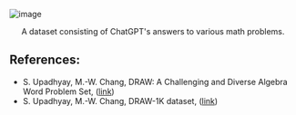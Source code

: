 ![image](https://user-images.githubusercontent.com/84760072/222883571-f061ee93-56f4-4eee-96a8-c68155805b41.png)

<p align="center">
  A dataset consisting of ChatGPT's answers to various math problems. 
</p>

## References:
- S. Upadhyay, M.-W. Chang, DRAW: A Challenging and Diverse Algebra Word Problem Set, ([link](https://www.microsoft.com/en-us/research/wp-content/uploads/2016/02/tech_rep.pdf))
- S. Upadhyay, M.-W. Chang, DRAW-1K dataset, ([link](https://paperswithcode.com/dataset/draw-1k#:~:text=DRAW%2D1K%20is%20a%20dataset,derivation%20of%20an%20equation%20system.))
